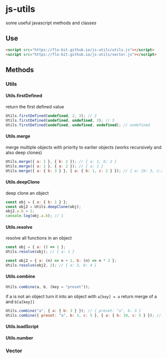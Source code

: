 # js-utils

some useful javascript methods and classes

## Use

```html
<script src="https://flo-bit.github.io/js-utils/utils.js"></script>
<script src="https://flo-bit.github.io/js-utils/vector.js"></script>
```

## Methods

### Utils

#### Utils.firstDefined

return the first defined value

```js
Utils.firstDefined(undefined, 2, 3); // 2
Utils.firstDefined(undefined, undefined, 3); // 3
Utils.firstDefined(undefined, undefined, undefined); // undefined
```

#### Utils.merge

merge multiple objects with priority to earlier objects (works recursively and also deep clones)

```js
Utils.merge({ a: 1 }, { b: 2 }); // { a: 1, b: 2 }
Utils.merge({ a: 1 }, { a: 2 }); // { a: 1 }
Utils.merge({ a: { b: 3 } }, { a: { b: 1, c: 2 } }); // { a: {b: 3, c:2} }
```

#### Utils.deepClone

deep clone an object

```js
const obj = { a: { b: 1 } };
const obj2 = Utils.deepClone(obj);
obj2.a.b = 2;
console.log(obj.a.b); // 1
```

#### Utils.resolve

resolve all functions in an object

```js
const obj = { a: () => 1 };
Utils.resolve(obj); // { a: 1 }

const obj2 = { a: (n) => n + 1, b: (n) => n * 2 };
Utils.resolve(obj2, 2); // { a: 3, b: 4 }
```

#### Utils.combine

```js
Utils.combine(a, b, (key = "preset"));
```

if a is not an object turn it into an object with `a[key] = a` return merge of a and `b[a[key]]`

```js
Utils.combine("a", { a: { b: 3 } }); // { preset: "a", b: 3 }
Utils.combine({ preset: "a", b: 3, c: 5 }, { a: { b: 10, c: 5 } }); // { preset: "a", b: 3, c: 5 }
```

#### Utils.loadScript

#### Utils.number

### Vector
